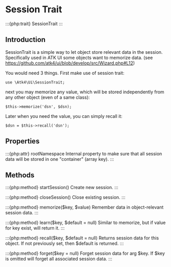 # Session Trait

:::{php:trait} SessionTrait
:::

## Introduction

SessionTrait is a simple way to let object store relevant data in the session. Specifically used in ATK UI
some objects want to memorize data.  (see https://github.com/atk4/ui/blob/develop/src/Wizard.php#L12)

You would need 3 things. First make use of session trait:

```
use \Atk4\Ui\SessionTrait;
```

next you may memorize any value, which will be stored independently from any other object (even of a same class):

```
$this->memorize('dsn', $dsn);
```

Later when you need the value, you can simply recall it:

```
$dsn = $this->recall('dsn');
```

## Properties

:::{php:attr} rootNamespace
Internal property to make sure that all session data will be stored in one
"container" (array key).
:::

## Methods

:::{php:method} startSession()
Create new session.
:::

:::{php:method} closeSession()
Close existing session.
:::

:::{php:method} memorize($key, $value)
Remember data in object-relevant session data.
:::

:::{php:method} learn($key, $default = null)
Similar to memorize, but if value for key exist, will return it.
:::

:::{php:method} recall($key, $default = null)
Returns session data for this object. If not previously set, then $default
is returned.
:::

:::{php:method} forget($key = null)
Forget session data for arg $key. If $key is omitted will forget all
associated session data.
:::
